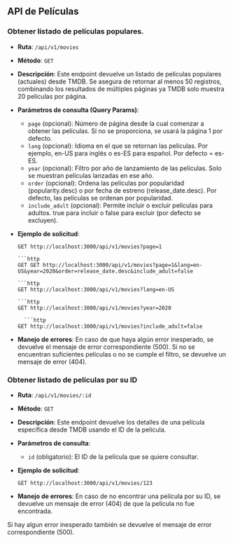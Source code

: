 ## API de Películas

### Obtener listado de películas populares.

- **Ruta**: `/api/v1/movies`
- **Método**: `GET`
- **Descripción**: Este endpoint devuelve un listado de películas populares (actuales) desde TMDB. Se asegura de retornar al menos 50 registros, combinando los resultados de múltiples páginas ya TMDB solo muestra 20 películas por página.

- **Parámetros de consulta (Query Params)**:
  - `page` (opcional): Número de página desde la cual comenzar a obtener las películas. Si no se proporciona, se usará la página 1 por defecto.
  - `lang` (opcional): Idioma en el que se retornan las peliculas. Por ejemplo, en-US para inglés o es-ES para español. Por defecto = es-ES.
  - `year` (opcional): Filtro por año de lanzamiento de las películas. Solo se muestran películas lanzadas en ese año.
  - `order` (opcional): Ordena las películas por popularidad (popularity.desc) o por fecha de estreno (release_date.desc). Por defecto, las películas se ordenan por popularidad.
  - `include_adult` (opcional): Permite incluir o excluir películas para adultos. true para incluir o false para excluir (por defecto se excluyen).
  
- **Ejemplo de solicitud**:
  ```http
  GET http://localhost:3000/api/v1/movies?page=1

  ```http
  GET GET http://localhost:3000/api/v1/movies?page=1&lang=en-US&year=2020&order=release_date.desc&include_adult=false

  ```http
  GET http://localhost:3000/api/v1/movies?lang=en-US

  ```http
  GET http://localhost:3000/api/v1/movies?year=2020

    ```http
  GET http://localhost:3000/api/v1/movies?include_adult=false

- **Manejo de errores**: En caso de que haya algún error inesperado, se devuelve el mensaje de error correspondiente (500). Si no se encuentran suficientes películas o no se cumple el filtro, se devuelve un mensaje de error (404).


### Obtener listado de películas por su ID

- **Ruta**: `/api/v1/movies/:id`
- **Método**: `GET`
- **Descripción**: Este endpoint devuelve los detalles de una película específica desde TMDB usando el ID de la película.

- **Parámetros de consulta**:
  - `id` (obligatorio): El ID de la película que se quiere consultar.
  
- **Ejemplo de solicitud**:
  ```http
  GET http://localhost:3000/api/v1/movies/123

- **Manejo de errores**: En caso de no encontrar una película por su ID, se devuelve un mensaje de error (404) de que la película no fue encontrada.

 Si hay algun error inesperado también se devuelve el mensaje de error correspondiente (500).


